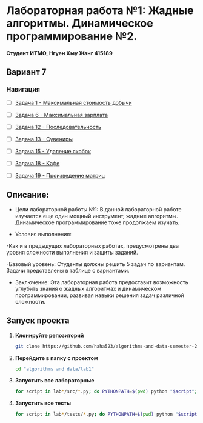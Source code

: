 # Лабораторная работа №1: Жадные алгоритмы. Динамическое программирование №2.

**Студент ИТМО,  Нгуен Хыу Жанг  415189**  

## Вариант 7

### Навигация

- [ ] [Задача 1 - Максимальная стоимость добычи](https://github.com/haha523/algorithms-and-data-semester-2/blob/616d448b4648c446f988e1ec5fe5a0efb2d2b488/lab1/task%201/README.md)
- [ ] [Задача 6 - Максимальная зарплата](https://github.com/haha523/algorithms-and-data-structures/blob/7af2be9173259c1ba314fbe6a21eddab54b4e1d1/lab4/task%202/README.md)
- [ ] [Задача 12 - Последовательность](https://github.com/haha523/algorithms-and-data-structures/blob/7af2be9173259c1ba314fbe6a21eddab54b4e1d1/lab4/task%203/README.md)
- [ ] [Задача 13 - Сувениры](https://github.com/haha523/algorithms-and-data-structures/blob/7af2be9173259c1ba314fbe6a21eddab54b4e1d1/lab4/task%204/README.md)
- [ ] [Задача 15 - Удаление скобок](https://github.com/haha523/algorithms-and-data-structures/blob/7af2be9173259c1ba314fbe6a21eddab54b4e1d1/lab4/task%205/README.md)
- [ ] [Задача 18 - Кафе](https://github.com/haha523/algorithms-and-data-structures/blob/7af2be9173259c1ba314fbe6a21eddab54b4e1d1/lab4/task%206/README.md)
- [ ] [Задача 19 - Произведение матриц](https://github.com/haha523/algorithms-and-data-structures/blob/7af2be9173259c1ba314fbe6a21eddab54b4e1d1/lab4/task%207/README.md)


## Описание:

- Цели лабораторной работы №1: В данной лабораторной работе изучается еще один мощный инструмент, жадные алгоритмы. Динамическое программирование тоже продолжаем изучать.

- Условия выполнения: 

-Как и в предыдущих лабораторных работах, предусмотрены два уровня сложности выполнения и защиты заданий.

-Базовый уровень: Студенты должны решить 5 задач по вариантам. Задачи представлены в таблице с вариантами.

- Заключение: Эта лабораторная работа предоставит возможность углубить знания о жадных алгоритмах и динамическом программировании, развивая навыки решения задач различной сложности.

## Запуск проекта

1. **Клонируйте репозиторий**
   ```bash
   git clone https://github.com/haha523/algorithms-and-data-semester-2.git
   ```
2. **Перейдите в папку с проектом**
   ```bash
   cd "algorithms and data/lab1"
   ```
3. **Запустить все лабораторные**
    ```bash
    for script in lab*/src/*.py; do PYTHONPATH=$(pwd) python "$script"; done
   ```
4. **Запустить все тесты**
   ```bash
   for script in lab*/tests/*.py; do PYTHONPATH=$(pwd) python "$script"; done
   ```
